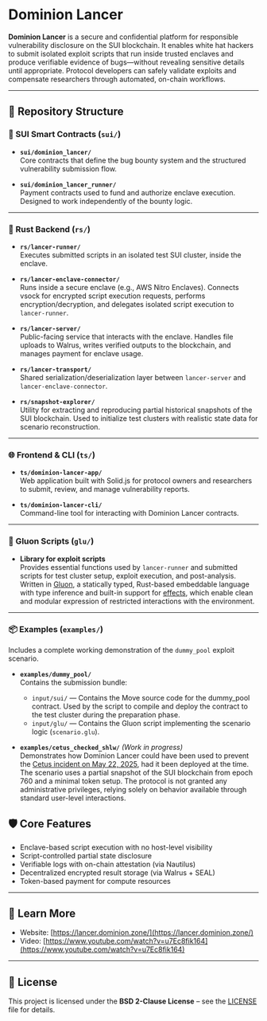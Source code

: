 # Dominion Lancer

**Dominion Lancer** is a secure and confidential platform for responsible vulnerability disclosure on the SUI blockchain. It enables white hat hackers to submit isolated exploit scripts that run inside trusted enclaves and produce verifiable evidence of bugs—without revealing sensitive details until appropriate. Protocol developers can safely validate exploits and compensate researchers through automated, on-chain workflows.

---

## 📁 Repository Structure

### 🧠 SUI Smart Contracts (`sui/`)
- **`sui/dominion_lancer/`**  
  Core contracts that define the bug bounty system and the structured vulnerability submission flow.
  
- **`sui/dominion_lancer_runner/`**  
  Payment contracts used to fund and authorize enclave execution. Designed to work independently of the bounty logic.

---

### 🦀 Rust Backend (`rs/`)
- **`rs/lancer-runner/`**  
  Executes submitted scripts in an isolated test SUI cluster, inside the enclave.

- **`rs/lancer-enclave-connector/`**  
  Runs inside a secure enclave (e.g., AWS Nitro Enclaves). Connects vsock for encrypted script execution requests, performs encryption/decryption, and delegates isolated script execution to `lancer-runner`.

- **`rs/lancer-server/`**  
  Public-facing service that interacts with the enclave. Handles file uploads to Walrus, writes verified outputs to the blockchain, and manages payment for enclave usage.

- **`rs/lancer-transport/`**  
  Shared serialization/deserialization layer between `lancer-server` and `lancer-enclave-connector`.

- **`rs/snapshot-explorer/`**  
  Utility for extracting and reproducing partial historical snapshots of the SUI blockchain. Used to initialize test clusters with realistic state data for scenario reconstruction.

---

### 🌐 Frontend & CLI (`ts/`)
- **`ts/dominion-lancer-app/`**  
  Web application built with Solid.js for protocol owners and researchers to submit, review, and manage vulnerability reports.

- **`ts/dominion-lancer-cli/`**  
  Command-line tool for interacting with Dominion Lancer contracts.

---

### 🔬 Gluon Scripts (`glu/`)
- **Library for exploit scripts**  
  Provides essential functions used by `lancer-runner` and submitted scripts for test cluster setup, exploit execution, and post-analysis.
  Written in [Gluon](https://gluon-lang.org/), a statically typed, Rust-based embeddable language with type inference and built-in support for [effects](https://en.wikipedia.org/wiki/Effect_system), which enable clean and modular expression of restricted interactions with the environment.

---

### 📦 Examples (`examples/`)
Includes a complete working demonstration of the `dummy_pool` exploit scenario.

- **`examples/dummy_pool/`**  
  Contains the submission bundle:  
  - `input/sui/` — Contains the Move source code for the dummy_pool contract. Used by the script to compile and deploy the contract to the test cluster during the preparation phase.  
  - `input/glu/` — Contains the Gluon script implementing the scenario logic (`scenario.glu`).


- **`examples/cetus_checked_shlw/`** *(Work in progress)*  
  Demonstrates how Dominion Lancer could have been used to prevent the [Cetus incident on May 22, 2025](https://cetusprotocol.notion.site/Cetus-Incident-Report-May-22-2025-Attack-Disclosure-1ff1dbf3ac8680d7a98de6158597d416), had it been deployed at the time.
  The scenario uses a partial snapshot of the SUI blockchain from epoch 760 and a minimal token setup. The protocol is not granted any administrative privileges, relying solely on behavior available through standard user-level interactions.


## 🛡️ Core Features

- Enclave-based script execution with no host-level visibility
- Script-controlled partial state disclosure
- Verifiable logs with on-chain attestation (via Nautilus)
- Decentralized encrypted result storage (via Walrus + SEAL)
- Token-based payment for compute resources

---

## 🔗 Learn More

- Website: [https://lancer.dominion.zone/](https://lancer.dominion.zone/)
- Video: [https://www.youtube.com/watch?v=u7Ec8fik164](https://www.youtube.com/watch?v=u7Ec8fik164)

---

## 📜 License

This project is licensed under the **BSD 2-Clause License** – see the [LICENSE](LICENSE) file for details.  

